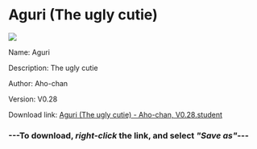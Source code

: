 # Aguri (The ugly cutie)

<img src = "https://raw.githubusercontent.com/Arbiter1223/Koukou-Gurashi-Custom-Students/master/Students/Files/Aguri%20(The%20ugly%20cutie).png">

Name: Aguri

Description: The ugly cutie

Author: Aho-chan

Version: V0.28

Download link: <a href="https://raw.githubusercontent.com/Arbiter1223/Koukou-Gurashi-Custom-Students/master/Students/Files/Aguri%20(The%20ugly%20cutie)%20-%20Aho-chan%2C%20V0.28.student">Aguri (The ugly cutie) - Aho-chan, V0.28.student</a>

### ---**To download, _right-click_ the link, and select _"Save as"_**---

